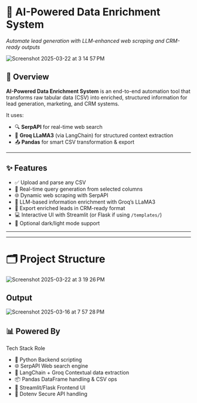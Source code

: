 # 🚀 AI-Powered Data Enrichment System  
_Automate lead generation with LLM-enhanced web scraping and CRM-ready outputs_

![Screenshot 2025-03-22 at 3 14 57 PM](https://github.com/user-attachments/assets/fc087e11-6210-4932-9678-f246da63b74a)


## 🧠 Overview

**AI-Powered Data Enrichment System** is an end-to-end automation tool that transforms raw tabular data (CSV) into enriched, structured information for lead generation, marketing, and CRM systems.

It uses:

- 🔍 **SerpAPI** for real-time web search  
- 🧠 **Groq LLaMA3** (via LangChain) for structured context extraction  
- 📤 **Pandas** for smart CSV transformation & export  

---

## ✨ Features

- ✅ Upload and parse any CSV
- 🧩 Real-time query generation from selected columns
- 🌐 Dynamic web scraping with SerpAPI
- 🧠 LLM-based information enrichment with Groq’s LLaMA3
- 📁 Export enriched leads in CRM-ready format
- 💻 Interactive UI with Streamlit (or Flask if using `/templates/`)
- 🌙 Optional dark/light mode support

---


---

# 🗂️ Project Structure
![Screenshot 2025-03-22 at 3 19 26 PM](https://github.com/user-attachments/assets/f3bbdab0-d023-4587-af42-9c5a599e73bc)


## Output 

![Screenshot 2025-03-16 at 7 57 28 PM](https://github.com/user-attachments/assets/912f84f1-d155-4f80-8a04-dec092e20236)


## 📊 Powered By
Tech Stack	Role
- 🐍 Python	Backend scripting
- 🌐 SerpAPI	Web search engine
- 🧠 LangChain + Groq	Contextual data extraction
- 📦 Pandas	DataFrame handling & CSV ops
- 🎨 Streamlit/Flask	Frontend UI
- 📁 Dotenv	Secure API handling
